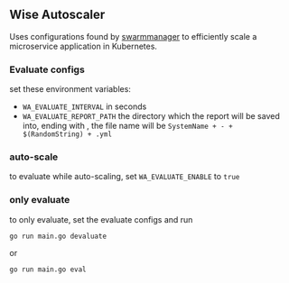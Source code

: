 ## Wise Autoscaler
Uses configurations found by [swarmmanager](https://github.com/vahidmostofi/swarmmanager) to efficiently scale a microservice application in Kubernetes.

### Evaluate configs
set these environment variables:

- ``` WA_EVALUATE_INTERVAL ``` in seconds
- ``` WA_EVALUATE_REPORT_PATH ``` the directory which the report will be saved into, ending with \, the file name will be ```SystemName + - + $(RandomString) + .yml```

### auto-scale
to evaluate while auto-scaling, set ```WA_EVALUATE_ENABLE``` to ```true```

### only evaluate
to only evaluate, set the evaluate configs and run

``` go run main.go devaluate ```

or

``` go run main.go eval ```